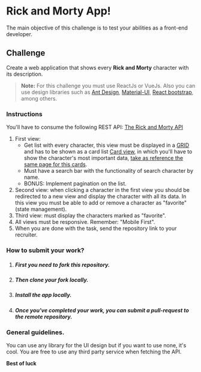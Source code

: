 # Rick and Morty App!

The main objective of this challenge is to test your abilities as a front-end developer.

## Challenge

Create a web application that shows every **Rick and Morty** character with its description.
> **Note:** For this challenge you must use ReactJs or VueJs. Also you can use design libraries such as [Ant Design](https://ant.design), [Material-UI](https://material-ui.com), [React bootstrap](https://react-bootstrap.github.io), among others.

### Instructions

You'll have to consume the following REST API: [The Rick and Morty API](https://rickandmortyapi.com)

 1. First view: 
	- Get list with every character, this view must be displayed in a [GRID](https://developer.mozilla.org/es/docs/Web/CSS/CSS_Grid_Layout) and has to be shown as a card list [Card view](https://material.io/develop/android/components/cards/), in which you'll have to show the character's most important data, [take as reference the same page for this cards](https://rickandmortyapi.com).
	- Must have a search bar with the functionality of search character by name.
	- BONUS: Implement pagination on the list.
 2. Second view: when clicking a character in the first view you should be redirected to a new view and display the character with all its data. In this view you must be able to add or remove a character as "favorite" (state management).
 3. Third view: must display the characters marked as "favorite".
 4. All views must be responsive. Remember: "Mobile First".
 5. When you are done with the task, send the repository link to your recruiter.

### How to submit your work?

1. ##### First you need to fork this repository.

2. ##### Then clone your fork locally.

3. ##### Install the app locally.

4. ##### Once you've completed your work, you can submit a pull-request to the remote repository.

### General guidelines.
You can use any library for the UI design but if you want to use none, it's cool.
You are free to use any third party service when fetching the API.

**Best of luck**
